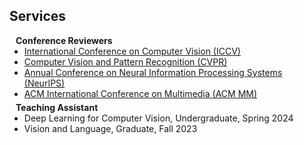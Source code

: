 ## Services

<h4 style="margin:0 10px 0;">Conference Reviewers</h4>

<ul style="margin:0 0 5px;">
  <li><a href="https://iccv.thecvf.com/"><autocolor>International Conference on Computer Vision (ICCV)</autocolor></a></li>
  <li><a href="https://cvpr.thecvf.com/"><autocolor>Computer Vision and Pattern Recognition (CVPR)</autocolor></a></li>
  <li><a href="https://neurips.cc/"><autocolor>Annual Conference on Neural Information Processing Systems (NeurIPS)</autocolor></a></li>
  <li><a href="https://dl.acm.org/conference/mm"><autocolor>ACM International Conference on Multimedia (ACM MM)</autocolor></a></li>
</ul>

<h4 style="margin:0 10px 0;">Teaching Assistant</h4>

<ul style="margin:0 0 20px;">
  <li><autocolor>Deep Learning for Computer Vision, Undergraduate, Spring 2024</autocolor></li>
  <li><autocolor>Vision and Language, Graduate, Fall 2023</autocolor></li>
</ul>

<script type="text/javascript" id="clustrmaps" src="//clustrmaps.com/map_v2.js?d=3HKVSTwOBOJkTSAj_u1U_oyl6srfzqZyd7ijSnEggso&cl=ffffff&t=tt&w=260" style="display: none;"></script>
